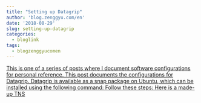 ```yaml
---
title: "Setting up Datagrip"
author: 'blog.zenggyu.com/en'
date: '2018-08-29'
slug: setting-up-datagrip
categories:
  - bloglink
tags:
  - blogzenggyucomen
---
```


[This is one of a series of posts where I document software configurations for personal reference. This post documents the configurations for Datagrip. Datagrip is available as a snap package on Ubuntu, which can be installed using the following command: Follow these steps: Here is a made-up TNS<i class="fas fa-external-link-alt"></i>](https://blog.zenggyu.com/en/post/2018-08-29/setting-up-datagrip/)

